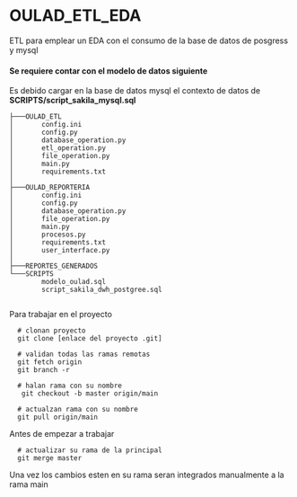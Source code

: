 # OULAD_ETL_EDA
ETL para emplear un EDA con el consumo de la base de datos de posgress y mysql

#### Se requiere contar con el modelo de datos siguiente
<p>Es debido cargar en la base de datos mysql el contexto de datos de <b>SCRIPTS/script_sakila_mysql.sql</b></p>

```
├───OULAD_ETL
│       config.ini
│       config.py
│       database_operation.py
│       etl_operation.py
│       file_operation.py
│       main.py
│       requirements.txt
│
├───OULAD_REPORTERIA
│       config.ini
│       config.py
│       database_operation.py
│       file_operation.py
│       main.py
│       procesos.py
│       requirements.txt
│       user_interface.py
│
├───REPORTES_GENERADOS
└───SCRIPTS
        modelo_oulad.sql
        script_sakila_dwh_postgree.sql
        

```

<p>Para trabajar en el proyecto</p>

```
  # clonan proyecto
  git clone [enlace del proyecto .git]
  
  # validan todas las ramas remotas
  git fetch origin
  git branch -r
  
  # halan rama con su nombre
   git checkout -b master origin/main
  
  # actualzan rama con su nombre
  git pull origin/main

```

<p>Antes de empezar a trabajar</p>

```
  # actualizar su rama de la principal
  git merge master
```


<p>Una vez los cambios esten en su rama seran integrados manualmente a la rama main</p>

